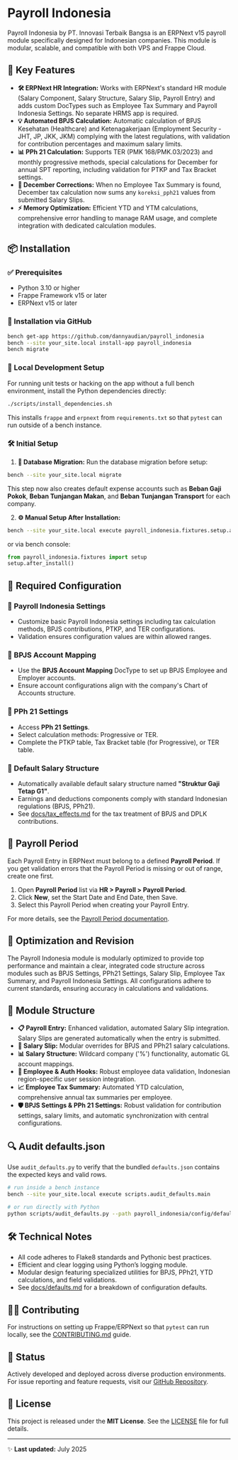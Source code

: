 # Payroll Indonesia

Payroll Indonesia by PT. Innovasi Terbaik Bangsa is an ERPNext v15 payroll module specifically designed for Indonesian companies. This module is modular, scalable, and compatible with both VPS and Frappe Cloud.

## 🚀 Key Features

* **🛠 ERPNext HR Integration:** Works with ERPNext's standard HR module (Salary Component, Salary Structure, Salary Slip, Payroll Entry) and adds custom DocTypes such as Employee Tax Summary and Payroll Indonesia Settings. No separate HRMS app is required.
* **💡 Automated BPJS Calculation:** Automatic calculation of BPJS Kesehatan (Healthcare) and Ketenagakerjaan (Employment Security - JHT, JP, JKK, JKM) complying with the latest regulations, with validation for contribution percentages and maximum salary limits.
* **📊 PPh 21 Calculation:** Supports TER (PMK 168/PMK.03/2023) and monthly progressive methods, special calculations for December for annual SPT reporting, including validation for PTKP and Tax Bracket settings.
* **📆 December Corrections:** When no Employee Tax Summary is found, December tax calculation now sums any `koreksi_pph21` values from submitted Salary Slips.
* **⚡ Memory Optimization:** Efficient YTD and YTM calculations, comprehensive error handling to manage RAM usage, and complete integration with dedicated calculation modules.

## 📦 Installation

### ✅ Prerequisites

* Python 3.10 or higher
* Frappe Framework v15 or later
* ERPNext v15 or later

### 📌 Installation via GitHub

```bash
bench get-app https://github.com/dannyaudian/payroll_indonesia
bench --site your_site.local install-app payroll_indonesia
bench migrate
```

### 🧪 Local Development Setup

For running unit tests or hacking on the app without a full bench environment,
install the Python dependencies directly:

```bash
./scripts/install_dependencies.sh
```

This installs `frappe` and `erpnext` from `requirements.txt` so that `pytest`
can run outside of a bench instance.

### 🛠 Initial Setup

1. **🔄 Database Migration:** Run the database migration before setup:

```bash
bench --site your_site.local migrate
```
   This step now also creates default expense accounts such as **Beban Gaji Pokok**,
   **Beban Tunjangan Makan**, and **Beban Tunjangan Transport** for each company.

2. **⚙ Manual Setup After Installation:**

```bash
bench --site your_site.local execute payroll_indonesia.fixtures.setup.after_install
```

or via bench console:

```python
from payroll_indonesia.fixtures import setup
setup.after_install()
```

## 📝 Required Configuration

### 🔧 Payroll Indonesia Settings

* Customize basic Payroll Indonesia settings including tax calculation methods, BPJS contributions, PTKP, and TER configurations.
* Validation ensures configuration values are within allowed ranges.

### 📌 BPJS Account Mapping

* Use the **BPJS Account Mapping** DocType to set up BPJS Employee and Employer accounts.
* Ensure account configurations align with the company's Chart of Accounts structure.

### 📐 PPh 21 Settings

* Access **PPh 21 Settings**.
* Select calculation methods: Progressive or TER.
* Complete the PTKP table, Tax Bracket table (for Progressive), or TER table.

### 📑 Default Salary Structure

* Automatically available default salary structure named **"Struktur Gaji Tetap G1"**.
* Earnings and deductions components comply with standard Indonesian regulations (BPJS, PPh21).
* See [docs/tax_effects.md](docs/tax_effects.md) for the tax treatment of BPJS and DPLK contributions.

## 📅 Payroll Period

Each Payroll Entry in ERPNext must belong to a defined **Payroll Period**. If you get validation errors that the Payroll Period is missing or out of range, create one first.

1. Open **Payroll Period** list via **HR > Payroll > Payroll Period**.
2. Click **New**, set the Start Date and End Date, then Save.
3. Select this Payroll Period when creating your Payroll Entry.

For more details, see the [Payroll Period documentation](https://docs.erpnext.com/docs/user/manual/en/payroll/payroll-period).

## 🔄 Optimization and Revision

The Payroll Indonesia module is modularly optimized to provide top performance and maintain a clear, integrated code structure across modules such as BPJS Settings, PPh21 Settings, Salary Slip, Employee Tax Summary, and Payroll Indonesia Settings. All configurations adhere to current standards, ensuring accuracy in calculations and validations.

## 📁 Module Structure

* **📋 Payroll Entry:** Enhanced validation, automated Salary Slip integration. Salary Slips are generated automatically when the entry is submitted.
* **📃 Salary Slip:** Modular overrides for BPJS and PPh21 salary calculations.
* **📊 Salary Structure:** Wildcard company ('%') functionality, automatic GL account mappings.
* **👥 Employee & Auth Hooks:** Robust employee data validation, Indonesian region-specific user session integration.
* **📈 Employee Tax Summary:** Automated YTD calculation, comprehensive annual tax summaries per employee.
* **🛡 BPJS Settings & PPh 21 Settings:** Robust validation for contribution settings, salary limits, and automatic synchronization with central configurations.

## 🔍 Audit defaults.json

Use `audit_defaults.py` to verify that the bundled `defaults.json` contains the
expected keys and valid rows.

```bash
# run inside a bench instance
bench --site your_site.local execute scripts.audit_defaults.main

# or run directly with Python
python scripts/audit_defaults.py --path payroll_indonesia/config/defaults.json
```

## 🛠️ Technical Notes

* All code adheres to Flake8 standards and Pythonic best practices.
* Efficient and clear logging using Python’s logging module.
* Modular design featuring specialized utilities for BPJS, PPh21, YTD calculations, and field validations.
* See [docs/defaults.md](docs/defaults.md) for a breakdown of configuration defaults.

## 🧑‍💻 Contributing

For instructions on setting up Frappe/ERPNext so that `pytest` can run locally, see
the [CONTRIBUTING.md](CONTRIBUTING.md) guide.

## 📢 Status

Actively developed and deployed across diverse production environments. For issue reporting and feature requests, visit our [GitHub Repository](https://github.com/dannyaudian/payroll_indonesia).

## 📝 License

This project is released under the **MIT License**. See the [LICENSE](LICENSE) file for full details.

---

✨ **Last updated:** July 2025
